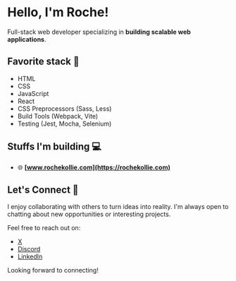 # Hello, I'm Roche!

Full-stack web developer specializing in **building scalable web applications**.

## Favorite stack 🧩
*   HTML
*   CSS
*   JavaScript
*   React
*   CSS Preprocessors (Sass, Less)
*   Build Tools (Webpack, Vite)
*   Testing (Jest, Mocha, Selenium)

## Stuffs I'm building 💻

- 🌐 **[www.rochekollie.com](https://rochekollie.com)**

## Let's Connect 👋

I enjoy collaborating with others to turn ideas into reality. I'm always open to chatting about new opportunities or interesting projects.

Feel free to reach out on:

*   [X](https://x.com/rochekollie)
*   [Discord](https://discord.com/rochekollie)
*   [LinkedIn](https://linkedin.com/in/rochekollie)

Looking forward to connecting!